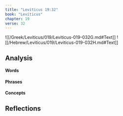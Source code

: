 ```yaml
---
title: "Leviticus 19:32"
book: "Leviticus"
chapter: 19
verse: 32
---
```

![[/Greek/Leviticus/019/Leviticus-019-032G.md#Text]]
![[/Hebrew/Leviticus/019/Leviticus-019-032H.md#Text]]

## Analysis

#### Words

#### Phrases

#### Concepts

## Reflections
